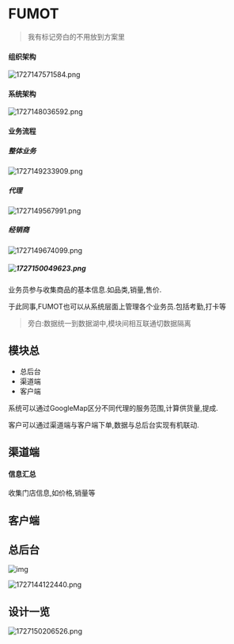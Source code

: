 # FUMOT

> 我有标记旁白的不用放到方案里


#### 组织架构

![1727147571584.png](https://s1.locimg.com/2024/09/24/e49ca272f5f61.png)


#### 系统架构

![1727148036592.png](https://s1.locimg.com/2024/09/24/721b756570907.png)

#### 业务流程

 
##### 整体业务

![1727149233909.png](https://s1.locimg.com/2024/09/24/cec5877042108.png)


##### 代理

![1727149567991.png](https://s1.locimg.com/2024/09/24/4e8f5c50bf0ff.png)


##### 经销商

![1727149674099.png](https://s1.locimg.com/2024/09/24/73a8ddc6f1c48.png)


##### ![1727150049623.png](https://s1.locimg.com/2024/09/24/8db8cc84a91ae.png)

业务员参与收集商品的基本信息.如品类,销量,售价.

于此同事,FUMOT也可以从系统层面上管理各个业务员.包括考勤,打卡等

> 旁白:数据统一到数据湖中,模块间相互联通切数据隔离

## 模块总

- 总后台
- 渠道端
- 客户端

系统可以通过GoogleMap区分不同代理的服务范围,计算供货量,提成.

客户可以通过渠道端与客户端下单,数据与总后台实现有机联动.

## 渠道端

#### 信息汇总

收集门店信息,如价格,销量等

## 客户端
## 总后台

![img](https://s1.locimg.com/2024/09/24/3e1e355c6af11.png)

![1727144122440.png](https://s1.locimg.com/2024/09/24/843fc7079d1bd.png)


## 设计一览

![1727150206526.png](https://s1.locimg.com/2024/09/24/2240ec6a4482a.png)

